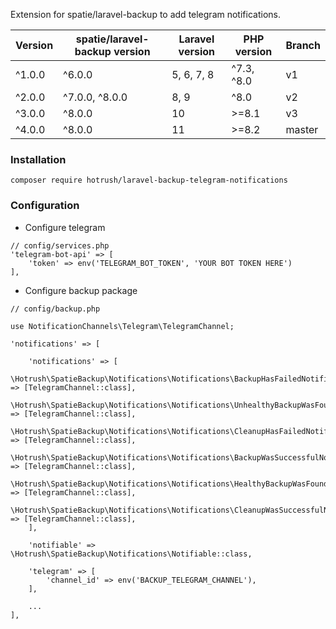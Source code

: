 Extension for spatie/laravel-backup to add telegram notifications.

| Version | spatie/laravel-backup version | Laravel version | PHP version | Branch |
|---------|-------------------------------|-----------------|-------------|--------|
| ^1.0.0  | ^6.0.0                        | 5, 6, 7, 8      | ^7.3, ^8.0  | v1     |
| ^2.0.0  | ^7.0.0, ^8.0.0                | 8, 9            | ^8.0        | v2     |
| ^3.0.0  | ^8.0.0                        | 10              | >=8.1       | v3     |
| ^4.0.0  | ^8.0.0                        | 11              | >=8.2       | master |

### Installation

```
composer require hotrush/laravel-backup-telegram-notifications
```

### Configuration

- Configure telegram

```
// config/services.php
'telegram-bot-api' => [
    'token' => env('TELEGRAM_BOT_TOKEN', 'YOUR BOT TOKEN HERE')
],
```

- Configure backup package

```
// config/backup.php

use NotificationChannels\Telegram\TelegramChannel;

'notifications' => [

    'notifications' => [
        \Hotrush\SpatieBackup\Notifications\Notifications\BackupHasFailedNotification::class => [TelegramChannel::class],
        \Hotrush\SpatieBackup\Notifications\Notifications\UnhealthyBackupWasFoundNotification::class => [TelegramChannel::class],
        \Hotrush\SpatieBackup\Notifications\Notifications\CleanupHasFailedNotification::class => [TelegramChannel::class],
        \Hotrush\SpatieBackup\Notifications\Notifications\BackupWasSuccessfulNotification::class => [TelegramChannel::class],
        \Hotrush\SpatieBackup\Notifications\Notifications\HealthyBackupWasFoundNotification::class => [TelegramChannel::class],
        \Hotrush\SpatieBackup\Notifications\Notifications\CleanupWasSuccessfulNotification::class => [TelegramChannel::class],
    ],

    'notifiable' => \Hotrush\SpatieBackup\Notifications\Notifiable::class,

    'telegram' => [
        'channel_id' => env('BACKUP_TELEGRAM_CHANNEL'),
    ],

    ...
],
```
